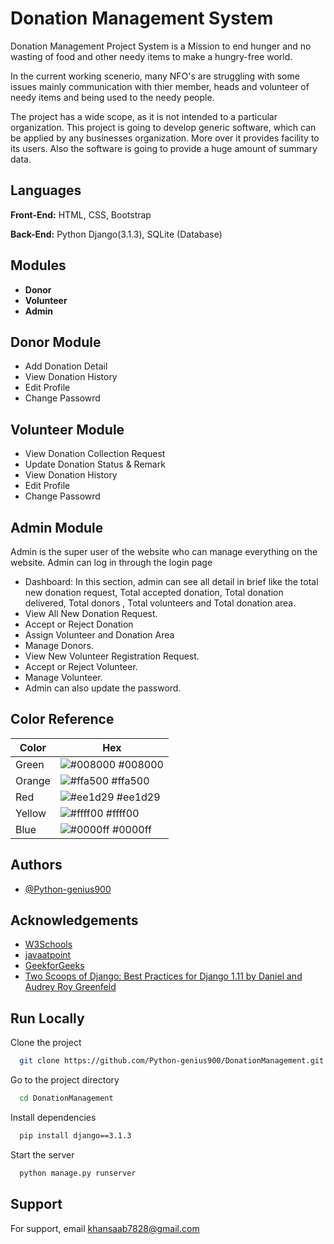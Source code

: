 
# Donation Management System

Donation Management Project System is a Mission to end hunger and no wasting of food and other needy items to make a hungry-free world.

In the current working scenerio, many NFO's are struggling with some issues mainly communication with thier member, heads and volunteer of needy items and being used to the needy people.

The project has a wide scope, as it is not intended to a 
particular organization. This project is going to 
develop generic software, which can be applied by any 
businesses organization. More over it provides facility 
to its users. Also the software is going to provide a 
huge amount of summary data.


## Languages

**Front-End:** HTML, CSS, Bootstrap

**Back-End:** Python Django(3.1.3), SQLite (Database)


## Modules

- **Donor**
- **Volunteer**
- **Admin**
## Donor Module

- Add Donation Detail
- View Donation History
- Edit Profile
- Change Passowrd

## Volunteer Module

- View Donation Collection Request
- Update Donation Status & Remark
- View Donation History
- Edit Profile
- Change Passowrd

## Admin Module

Admin is the super user of the website who can 
manage everything on the website. Admin can log in 
through the login page

- Dashboard: In this section, admin can see all detail in brief like the total new donation request, Total accepted donation, Total donation delivered, Total donors , Total volunteers and Total donation area.
- View All New Donation Request.
- Accept or Reject Donation
- Assign Volunteer and Donation Area
- Manage Donors.
- View New Volunteer Registration Request.
- Accept or Reject Volunteer.
- Manage Volunteer.
- Admin can also update the password.
## Color Reference

| Color             | Hex                                                                |
| ----------------- | ------------------------------------------------------------------ |
| Green | ![#008000](https://via.placeholder.com/10/008000?text=+) #008000 |
| Orange | ![#ffa500](https://via.placeholder.com/10/ffa500?text=+) #ffa500 |
| Red | ![#ee1d29](https://via.placeholder.com/10/ee1d29?text=+) #ee1d29 |
| Yellow | ![#ffff00](https://via.placeholder.com/10/ffff00?text=+) #ffff00 |
| Blue | ![#0000ff](https://via.placeholder.com/10/0000ff?text=+) #0000ff |


## Authors

- [@Python-genius900](https://www.github.com/octokatherine)


## Acknowledgements

 - [W3Schools](https://www.w3schools.com/)
 - [javaatpoint](https://www.javatpoint.com/)
 - [GeekforGeeks](https://www.geeksforgeeks.org/django-tutorial/)
 - [Two Scoops of Django: Best Practices for Django 1.11 by Daniel and Audrey Roy Greenfeld](https://g.co/kgs/X6JLCfK)

## Run Locally

Clone the project

```bash
  git clone https://github.com/Python-genius900/DonationManagement.git
```

Go to the project directory

```bash
  cd DonationManagement
```

Install dependencies

```bash
  pip install django==3.1.3
```

Start the server

```bash
  python manage.py runserver
```


## Support

For support, email khansaab7828@gmail.com
